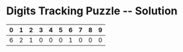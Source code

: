 # Digits Tracking Puzzle -- Solution

| 0   | 1   | 2   | 3   | 4   | 5   | 6   | 7   | 8   | 9   |
|-----|-----|-----|-----|-----|-----|-----|-----|-----|-----|
| 6   | 2   | 1   | 0   | 0   | 0   | 1   | 0   | 0   | 0   |
